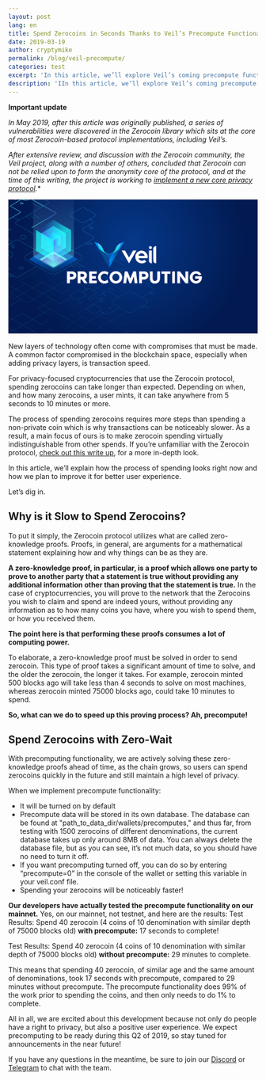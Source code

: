 ```yaml
---
layout: post
lang: en
title: Spend Zerocoins in Seconds Thanks to Veil’s Precompute Functionality
date: 2019-03-19
author: cryptymike
permalink: /blog/veil-precompute/
categories: test
excerpt: 'In this article, we’ll explore Veil’s coming precompute functionality.'
description: 'IIn this article, we’ll explore Veil’s coming precompute functionality.'
---
```


**Important update**

*In May 2019, after this article was originally published, a series of vulnerabilities were discovered in the Zerocoin library which sits at the core of most Zerocoin-based protocol implementations, including Veil’s.*

*After extensive review, and discussion with the Zerocoin community, the Veil project, along with a number of others, concluded that Zerocoin can not be relied upon to form the anonymity core of the protocol, and at the time of this writing, the project is working to [implement a new core privacy protocol](https://veil-project.com/blog/2019-05-09-state-of-veil/).**

![](/uploads/blog/precompute.png)

New layers of technology often come with compromises that must be made. A common factor compromised in the blockchain space, especially when adding privacy layers, is transaction speed. 

For privacy-focused cryptocurrencies that use the Zerocoin protocol, spending zerocoins can take longer than expected. Depending on when, and how many zerocoins, a user mints, it can take anywhere from 5 seconds to 10 minutes or more. 

The process of spending zerocoins requires more steps than spending a non-private coin which is why transactions can be noticeably slower. As a result, a main focus of ours is to make zerocoin spending virtually indistinguishable from other spends. If you’re unfamiliar with the Zerocoin protocol, [check out this write up](https://veil-project.com/blog/understanding-zerocoin/), for a more in-depth look.

In this article, we’ll explain how the process of spending looks right now and how we plan to improve it for better user experience.  

Let’s dig in. 



## Why is it Slow to Spend Zerocoins?


To put it simply, the Zerocoin protocol utilizes what are called zero-knowledge proofs. Proofs, in general, are arguments for a mathematical statement explaining how and why things can be as they are. 

**A zero-knowledge proof, in particular, is a proof which allows one party to prove to another party that a statement is true without providing any additional information other than proving that the statement is true.** In the case of cryptocurrencies, you will prove to the network that the Zerocoins you wish to claim and spend are indeed yours, without providing any information as to how many coins you have, where you wish to spend them, or how you received them. 

**The point here is that performing these proofs consumes a lot of computing power.** 

To elaborate, a zero-knowledge proof must be solved in order to send zerocoin. This type of proof takes a significant amount of time to solve, and the older the zerocoin, the longer it takes. For example, zerocoin minted 500 blocks ago will take less than 4 seconds to solve on most machines, whereas zerocoin minted 75000 blocks ago, could take 10 minutes to spend. 

**So, what can we do to speed up this proving process? Ah, precompute!** 


## Spend Zerocoins with Zero-Wait


With precomputing functionality, we are actively solving these zero-knowledge proofs ahead of time, as the chain grows, so users can spend zerocoins quickly in the future and still maintain a high level of privacy.

When we implement precompute functionality:

- It will be turned on by default 
- Precompute data will be stored in its own database. The database can be found at "path_to_data_dir/wallets/precomputes," and thus far, from testing with 1500 zerocoins of different denominations, the current database takes up only around 8MB of data. You can always delete the database file, but as you can see, it’s not much data, so you should have no need to turn it off.
- If you want precomputing turned off, you can do so by entering “precompute=0” in the console of the wallet or setting this variable in your veil.conf file.
- Spending your zerocoins will be noticeably faster!


**Our developers have actually tested the precompute functionality on our mainnet.** Yes, on our mainnet, not testnet, and here are the results:
Test Results: Spend 40 zerocoin (4 coins of 10 denomination with similar depth of 75000 blocks old) **with precompute:** 17 seconds to complete! 

Test Results: Spend 40 zerocoin (4 coins of 10 denomination with similar depth of 75000 blocks old) **without precompute:** 29 minutes to complete.

This means that spending 40 zerocoin, of similar age and the same amount of denominations, took 17 seconds with precompute, compared to 29 minutes without precompute. The precompute functionality does 99% of the work prior to spending the coins, and then only needs to do 1% to complete. 

All in all, we are excited about this development because not only do people have a right to privacy, but also a positive user experience. We expect precomputing to be ready during this Q2 of 2019, so stay tuned for announcements in the near future!

If you have any questions in the meantime, be sure to join our [Discord](https://discordapp.com/invite/Ywyb9hs) or [Telegram](https://t.me/VEILProject) to chat with the team. 